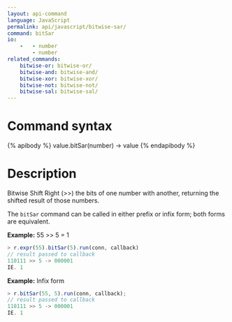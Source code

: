 ```yaml
---
layout: api-command
language: JavaScript
permalink: api/javascript/bitwise-sar/
command: bitSar
io:
    -   - number
        - number
related_commands:
    bitwise-or: bitwise-or/
    bitwise-and: bitwise-and/
    bitwise-xor: bitwise-xor/
    bitwise-not: bitwise-not/
    bitwise-sal: bitwise-sal/
---
```


# Command syntax #

{% apibody %}
value.bitSar(number) &rarr; value
{% endapibody %}

# Description #

Bitwise Shift Right (>>) the bits of one number with another, returning the shifted result of those numbers.

The `bitSar` command can be called in either prefix or infix form; both forms are equivalent.

__Example:__ 55 >> 5 = 1

```js
> r.expr(55).bitSar(5).run(conn, callback)
// result passed to callback
110111 >> 5 -> 000001
IE. 1
```

__Example:__ Infix form

```js
> r.bitSar(55, 5).run(conn, callback);
// result passed to callback
110111 >> 5 -> 000001
IE. 1
```
